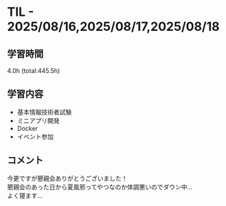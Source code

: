 # TIL - 2025/08/16,2025/08/17,2025/08/18

## 学習時間
4.0h (total:445.5h)

## 学習内容
- 基本情報技術者試験
- ミニアプリ開発
- Docker
- イベント参加

## コメント
今更ですが懇親会ありがとうございました！<br>
懇親会のあった日から夏風邪ってやつなのか体調悪いのでダウン中…<br>
よく寝ます…
